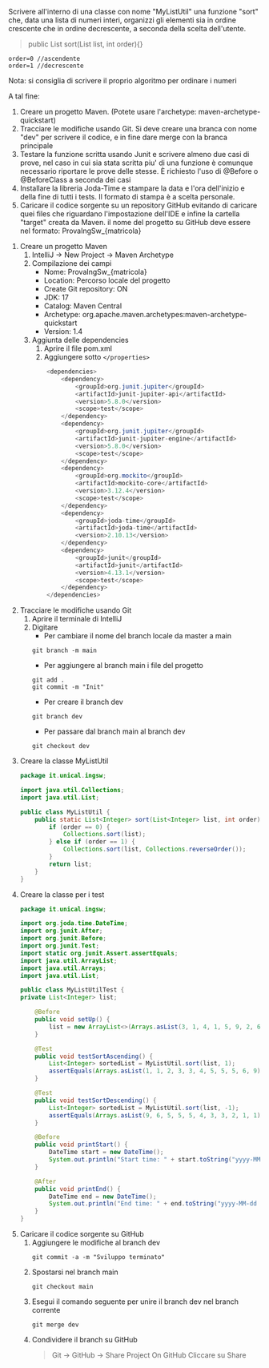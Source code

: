 Scrivere all'interno di una classe con nome "MyListUtil" una funzione "sort" che, data una lista di numeri interi, organizzi gli elementi sia in ordine crescente che in ordine decrescente, a seconda della scelta dell'utente.
> public List<integer> sort(List <integer> list, int order){}

    order=0 //ascendente
    order=1 //decrescente

Nota: si consiglia di scrivere il proprio algoritmo per ordinare i numeri

A tal fine:
1. Creare un progetto Maven. (Potete usare l'archetype: maven-archetype-quickstart)
2. Tracciare le modifiche usando Git. Si deve creare una branca con nome "dev" per scrivere il codice, e in fine dare merge con la branca principale
3. Testare la funzione scritta usando Junit e scrivere almeno due casi di prove, nel caso in cui sia stata scritta piu' di una funzione è comunque necessario riportare le prove delle stesse. È richiesto l'uso di @Before o @BeforeClass a seconda dei casi
4. Installare la libreria Joda-Time e stampare la data e l'ora dell'inizio e della fine di tutti i tests. Il formato di stampa è a scelta personale.
5. Caricare il codice sorgente su un repository GitHub evitando di caricare quei files che riguardano l'impostazione dell'IDE e infine la cartella "target" creata da Maven. il nome del progetto su GitHub deve essere nel formato: ProvaIngSw_{matricola}

<ul></ul>

1. Creare un progetto Maven
    1. IntelliJ -> New Project -> Maven Archetype
    2. Compilazione dei campi
        - Nome: ProvaIngSw_{matricola}
        - Location: Percorso locale del progetto
        - Create Git repository: ON
        - JDK: 17
        - Catalog: Maven Central
        - Archetype: org.apache.maven.archetypes:maven-archetype-quickstart
        - Version: 1.4
    3. Aggiunta delle dependencies
        1. Aprire il file pom.xml
        2. Aggiungere sotto `</properties>`
        ``` java
            <dependencies>
                <dependency>
                    <groupId>org.junit.jupiter</groupId>
                    <artifactId>junit-jupiter-api</artifactId>
                    <version>5.8.0</version>
                    <scope>test</scope>
                </dependency>
                <dependency>
                    <groupId>org.junit.jupiter</groupId>
                    <artifactId>junit-jupiter-engine</artifactId>
                    <version>5.8.0</version>
                    <scope>test</scope>
                </dependency>
                <dependency>
                    <groupId>org.mockito</groupId>
                    <artifactId>mockito-core</artifactId>
                    <version>3.12.4</version>
                    <scope>test</scope>
                </dependency>
                <dependency>
                    <groupId>joda-time</groupId>
                    <artifactId>joda-time</artifactId>
                    <version>2.10.13</version>
                </dependency>
                <dependency>
                    <groupId>junit</groupId>
                    <artifactId>junit</artifactId>
                    <version>4.13.1</version>
                    <scope>test</scope>
                </dependency>
            </dependencies>
        ```
2. Tracciare le modifiche usando Git
    1. Aprire il terminale di IntelliJ
    2. Digitare
        -  Per cambiare il nome del branch locale da master a main 
        ``` 
        git branch -m main
        ```
        - Per aggiungere al branch main i file del progetto
        ``` 
        git add .
        git commit -m "Init"
        ```
        - Per creare il branch dev
        ``` 
        git branch dev
        ```
        - Per passare dal branch main al branch dev
        ``` 
        git checkout dev
        ```
3. Creare la classe MyListUtil
    ``` java
    package it.unical.ingsw;

    import java.util.Collections;
    import java.util.List;

    public class MyListUtil {
        public static List<Integer> sort(List<Integer> list, int order) {
            if (order == 0) {
                Collections.sort(list);
            } else if (order == 1) {
                Collections.sort(list, Collections.reverseOrder());
            }
            return list;
        }
    }
    ```
4. Creare la classe per i test
    ``` java
    package it.unical.ingsw;

    import org.joda.time.DateTime;
    import org.junit.After;
    import org.junit.Before;
    import org.junit.Test;
    import static org.junit.Assert.assertEquals;
    import java.util.ArrayList;
    import java.util.Arrays;
    import java.util.List;
    
    public class MyListUtilTest {
    private List<Integer> list;
    
        @Before
        public void setUp() {
            list = new ArrayList<>(Arrays.asList(3, 1, 4, 1, 5, 9, 2, 6, 5, 3, 5));
        }
    
        @Test
        public void testSortAscending() {
            List<Integer> sortedList = MyListUtil.sort(list, 1);
            assertEquals(Arrays.asList(1, 1, 2, 3, 3, 4, 5, 5, 5, 6, 9), sortedList);
        }
    
        @Test
        public void testSortDescending() {
            List<Integer> sortedList = MyListUtil.sort(list, -1);
            assertEquals(Arrays.asList(9, 6, 5, 5, 5, 4, 3, 3, 2, 1, 1), sortedList);
        }
    
        @Before
        public void printStart() {
            DateTime start = new DateTime();
            System.out.println("Start time: " + start.toString("yyyy-MM-dd HH:mm:ss.SSS"));
        }
    
        @After
        public void printEnd() {
            DateTime end = new DateTime();
            System.out.println("End time: " + end.toString("yyyy-MM-dd HH:mm:ss.SSS"));
        }
    }
    ```
5. Caricare il codice sorgente su GitHub
    1. Aggiungere le modifiche al branch dev
        ```
        git commit -a -m "Sviluppo terminato"
        ```
    2. Spostarsi nel branch main
        ```
        git checkout main
        ```
    3.  Esegui il comando seguente per unire il branch dev nel branch corrente
        ```
        git merge dev
        ```
    4. Condividere il branch su GitHub
        > Git -> GitHub -> Share Project On GitHub
        > Cliccare su Share
